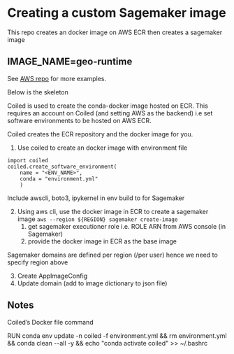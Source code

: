 # Creating a custom Sagemaker image

This repo creates an docker image on AWS ECR then creates a sagemaker image

## IMAGE_NAME=geo-runtime

See [AWS repo](https://github.com/aws-samples/sagemaker-studio-custom-image-samples) for more examples.

Below is the skeleton

Coiled is used to create the conda-docker image hosted on ECR.
This requires an account on Coiled (and setting AWS as the backend)
i.e set software environments to be hosted on AWS ECR.

Coiled creates the ECR repository and the docker image for you.

1. Use coiled to create an docker image with environment file
```
import coiled
coiled.create_software_environment(
	name = "<ENV_NAME>",
	conda = "environment.yml"
	)
```
Include awscli, boto3, ipykernel in env build to for Sagemaker
		
2. Using aws cli, use the docker image in ECR to create a sagemaker image
`aws --region ${REGION} sagemaker create-image`
    1. get sagemaker executioner role i.e. ROLE ARN from AWS console (in Sagemaker)
    2. provide the docker image in ECR as the base image
    
Sagemaker domains are defined per region (/per user) hence we need to specify region above

3. Create AppImageConfig
4. Update domain (add to image dictionary to json file)


## Notes

Coiled’s Docker file command

RUN conda env update -n coiled -f environment.yml     && rm environment.yml     && conda clean --all -y     && echo "conda activate coiled" >> ~/.bashrc


